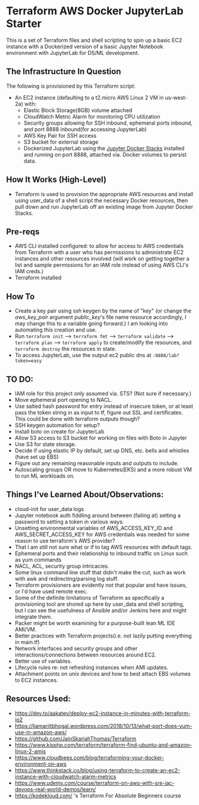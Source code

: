 # Terraform AWS Docker JupyterLab Starter

This is a set of Terraform files and shell scripting to spin up a basic EC2 instance with a Dockerized version of a basic Jupyter Notebook environment with JupyterLab for DS/ML development.

## The Infrastructure In Question

The following is provisioned by this Terraform script:

- An EC2 instance (defaulting to a t2.micro AWS Linux 2 VM in us-west-2a) with:
  - Elastic Block Storage(8GB) volume attached
  - CloudWatch Metric Alarm for monitoring CPU utilization
  - Security groups allowing for SSH inbound, ephemeral ports inbound, and port 8888 inbound(for accessing JupyterLab)
  - AWS Key Pair for SSH access
  - S3 bucket for external storage
  - Dockerized JupyterLab using the [Jupyter Docker Stacks](https://jupyter-docker-stacks.readthedocs.io/en/latest/index.html) installed and running on port 8888, attached via. Docker volumes to persist data.

## How It Works (High-Level)

- Terraform is used to provision the appropriate AWS resources and install using user_data of a shell script the necessary Docker resources, then pull down and run JupyterLab off an existing image from Jupyter Docker Stacks.

## Pre-reqs

- AWS CLI installed configured: to allow for access to AWS credentials from Terraform with a user who has permissions to administrate EC2 instances and other resources involved (will work on getting together a list and sample permissions for an IAM role instead of using AWS CLI's IAM creds.)
- Terraform installed

## How To

- Create a key pair using ssh keygen by the name of "key" (or change the _aws_key_pair_ argument _public_key_'s file name resource accordingly, I may change this to a variable going forward.) I am looking into automating this creation and use.
- Run `terraform init` --> `terraform fmt` --> `terraform validate` --> `terraform plan` --> `terraform apply` to create/modify the resources, and `terraform destroy` the resources in state.
- To access JupyterLab, use the output ec2 public dns at `:8888/lab?token=easy`

## TO DO:

- IAM role for this project only assumed via. STS? (Not sure if necessary.)
- Move ephemeral port opening to NACL.
- Use salted hash password for entry instead of insecure token, or at least pass the token string in as input to tf, figure out SSL and certificates. This could be done with terraform outputs though?
- SSH keygen automation for setup?
- Install boto on create for JupyterLab
- Allow S3 access to S3 bucket for working on files with Boto in Jupyter
- Use S3 for state storage.
- Decide if using elastic IP by default, set up DNS, etc. bells and whistles (have set up EBS)
- Figure out any remaining reasonable inputs and outputs to include.
- Autoscaling groups OR move to Kubernetes(EKS) and a more robust VM to run ML workloads on.

## Things I've Learned About/Observations:

- cloud-init for user_data logs
- Jupyter notebook auth fiddling around between (failing at) setting a password to setting a token in various ways.
- Unsetting environmental variables of AWS_ACCESS_KEY_ID and AWS_SECRET_ACCESS_KEY for AWS credentials was needed for some reason to use terraform's AWS provider?
- That I am still not sure what or if to tag AWS resources with default tags.
- Ephemeral ports and their relationship to inbound traffic on Linux such as yum commands
- NACL, ACL, security group intricacies.
- Some linux command line stuff that didn't make the cut, such as work with awk and redirecting/parsing log stuff.
- Terraform provisioners are evidently not that popular and have issues, or I'd have used remote exec.
- Some of the definite limitations of Terraform as specifically a provisioning tool are shored up here by user_data and shell scripting, but I can see the usefulness of Ansible and/or Jenkins here and might integrate them.
- Packer might be worth examining for a purpose-built lean ML IDE AMI/VM.
- Better practices with Terraform projects(i.e. not lazily putting everything in main.tf)
- Network interfaces and security groups and other interactions/connections between resources around EC2.
- Better use of variables.
- Lifecycle rules re: not refreshing instances when AMI updates.
- Attachment points on unix devices and how to best attach EBS volumes to EC2 instances.

## Resources Used:

- https://dev.to/aakatev/deploy-ec2-instance-in-minutes-with-terraform-ip2
- https://liamarjitbhogal.wordpress.com/2018/10/13/what-port-does-yum-use-in-amazon-aws/
- https://github.com/JainSkariahThomas/Terraform
- https://www.kisphp.com/terraform/terraform-find-ubuntu-and-amazon-linux-2-amis
- https://www.cloudbees.com/blog/terraforming-your-docker-environment-on-aws
- https://www.thinkstack.co/blog/using-terraform-to-create-an-ec2-instance-with-cloudwatch-alarm-metrics
- https://www.udemy.com/course/terraform-on-aws-with-sre-iac-devops-real-world-demos/learn/
- https://kodekloud.com/ 's Terraform For Absolute Beginners course
